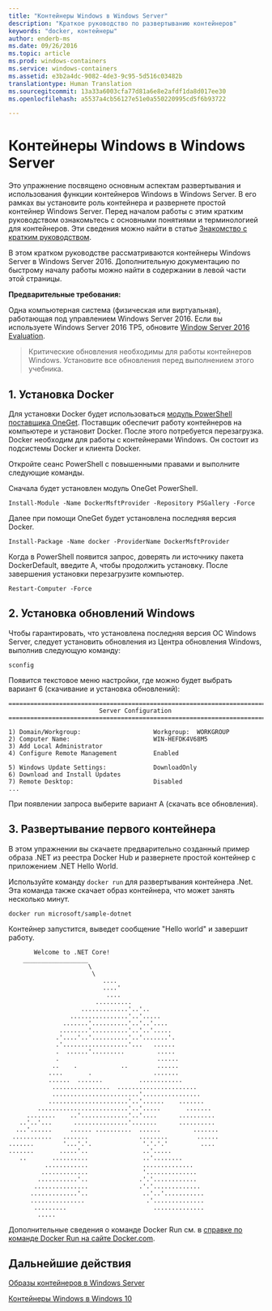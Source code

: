 ```yaml
---
title: "Контейнеры Windows в Windows Server"
description: "Краткое руководство по развертыванию контейнеров"
keywords: "docker, контейнеры"
author: enderb-ms
ms.date: 09/26/2016
ms.topic: article
ms.prod: windows-containers
ms.service: windows-containers
ms.assetid: e3b2a4dc-9082-4de3-9c95-5d516c03482b
translationtype: Human Translation
ms.sourcegitcommit: 13a33a6003cfa77d81a6e8e2afdf1da8d017ee30
ms.openlocfilehash: a5537a4cb56127e51e0a550220995cd5f6b93722

---
```


# Контейнеры Windows в Windows Server

Это упражнение посвящено основным аспектам развертывания и использования функции контейнеров Windows в Windows Server. В его рамках вы установите роль контейнера и развернете простой контейнер Windows Server. Перед началом работы с этим кратким руководством ознакомьтесь с основными понятиями и терминологией для контейнеров. Эти сведения можно найти в статье [Знакомство с кратким руководством](./quick_start.md).

В этом кратком руководстве рассматриваются контейнеры Windows Server в Windows Server 2016. Дополнительную документацию по быстрому началу работы можно найти в содержании в левой части этой страницы.

**Предварительные требования:**

Одна компьютерная система (физическая или виртуальная), работающая под управлением Windows Server 2016. Если вы используете Windows Server 2016 TP5, обновите [Window Server 2016 Evaluation](https://www.microsoft.com/en-us/evalcenter/evaluate-windows-server-2016 ). 

> Критические обновления необходимы для работы контейнеров Windows. Установите все обновления перед выполнением этого учебника.

## 1. Установка Docker

Для установки Docker будет использоваться [модуль PowerShell поставщика OneGet](https://github.com/oneget/oneget). Поставщик обеспечит работу контейнеров на компьютере и установит Docker. После этого потребуется перезагрузка. Docker необходим для работы с контейнерами Windows. Он состоит из подсистемы Docker и клиента Docker.

Откройте сеанс PowerShell с повышенными правами и выполните следующие команды.

Сначала будет установлен модуль OneGet PowerShell.

```none
Install-Module -Name DockerMsftProvider -Repository PSGallery -Force
```

Далее при помощи OneGet будет установлена последняя версия Docker.
```none
Install-Package -Name docker -ProviderName DockerMsftProvider
```

Когда в PowerShell появится запрос, доверять ли источнику пакета DockerDefault, введите A, чтобы продолжить установку. После завершения установки перезагрузите компьютер.

```none
Restart-Computer -Force
```

## 2. Установка обновлений Windows

Чтобы гарантировать, что установлена последняя версия ОС Windows Server, следует установить обновления из Центра обновления Windows, выполнив следующую команду:

```none
sconfig
```

Появится текстовое меню настройки, где можно будет выбрать вариант 6 (скачивание и установка обновлений):

```none
===============================================================================
                         Server Configuration
===============================================================================

1) Domain/Workgroup:                    Workgroup:  WORKGROUP
2) Computer Name:                       WIN-HEFDK4V68M5
3) Add Local Administrator
4) Configure Remote Management          Enabled

5) Windows Update Settings:             DownloadOnly
6) Download and Install Updates
7) Remote Desktop:                      Disabled
...
```

При появлении запроса выберите вариант A (скачать все обновления).

## 3. Развертывание первого контейнера

В этом упражнении вы скачаете предварительно созданный пример образа .NET из реестра Docker Hub и развернете простой контейнер с приложением .NET Hello World.  

Используйте команду `docker run` для развертывания контейнера .Net. Эта команда также скачает образ контейнера, что может занять несколько минут.

```none
docker run microsoft/sample-dotnet
```

Контейнер запустится, выведет сообщение "Hello world" и завершит работу.

```none
       Welcome to .NET Core!
    __________________
                      \
                       \
                          ....
                          ....'
                           ....
                        ..........
                    .............'..'..
                 ................'..'.....
               .......'..........'..'..'....
              ........'..........'..'..'.....
             .'....'..'..........'..'.......'.
             .'..................'...   ......
             .  ......'.........         .....
             .                           ......
            ..    .            ..        ......
           ....       .                 .......
           ......  .......          ............
            ................  ......................
            ........................'................
           ......................'..'......    .......
        .........................'..'.....       .......
     ........    ..'.............'..'....      ..........
   ..'..'...      ...............'.......      ..........
  ...'......     ...... ..........  ......         .......
 ...........   .......              ........        ......
.......        '...'.'.              '.'.'.'         ....
.......       .....'..               ..'.....
   ..       ..........               ..'........
          ............               ..............
         .............               '..............
        ...........'..              .'.'............
       ...............              .'.'.............
      .............'..               ..'..'...........
      ...............                 .'..............
       .........                        ..............
        .....
```

Дополнительные сведения о команде Docker Run см. в [справке по команде Docker Run на сайте Docker.com]( https://docs.docker.com/engine/reference/run/).

## Дальнейшие действия

[Образы контейнеров в Windows Server](./quick_start_images.md)

[Контейнеры Windows в Windows 10](./quick_start_windows_10.md)



<!--HONumber=Nov16_HO1-->


